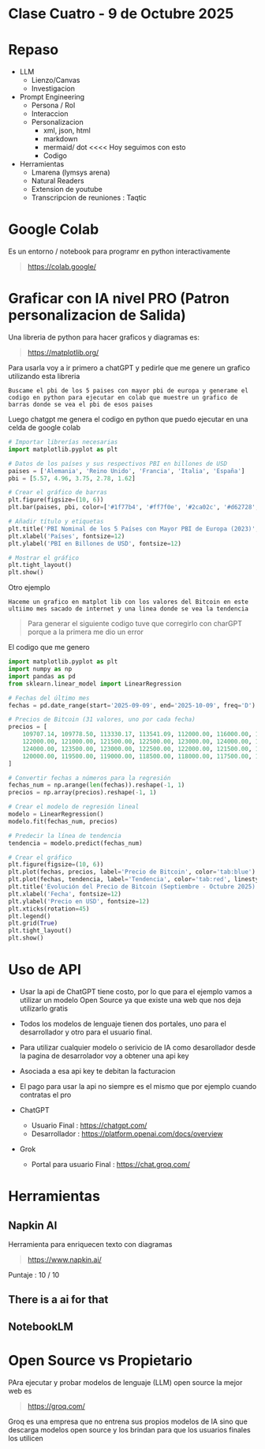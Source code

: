 # Clase Cuatro - 9 de Octubre 2025

# Repaso

* LLM
  * Lienzo/Canvas
  * Investigacion
* Prompt Engineering
  * Persona / Rol
  * Interaccion
  * Personalizacion
    * xml, json, html
    * markdown
    * mermaid/ dot <<<< Hoy seguimos con esto
    * Codigo
* Herramientas
  * Lmarena (lymsys arena)
  * Natural Readers
  * Extension de youtube
  * Transcripcion de reuniones : Taqtic

# Google Colab

Es un entorno / notebook para programr en python interactivamente

> https://colab.google/


# Graficar con IA nivel PRO (Patron personalizacion de Salida)

Una libreria de python para hacer graficos y diagramas es:
> https://matplotlib.org/

Para usarla voy a ir primero a chatGPT y pedirle que me genere un grafico utilizando esta libreria
```
Buscame el pbi de los 5 paises con mayor pbi de europa y generame el codigo en python para ejecutar en colab que muestre un grafico de barras donde se vea el pbi de esos paises
```

Luego chatgpt me genera el codigo en python que puedo ejecutar en una celda de google colab

```python
# Importar librerías necesarias
import matplotlib.pyplot as plt

# Datos de los países y sus respectivos PBI en billones de USD
paises = ['Alemania', 'Reino Unido', 'Francia', 'Italia', 'España']
pbi = [5.57, 4.96, 3.75, 2.78, 1.62]

# Crear el gráfico de barras
plt.figure(figsize=(10, 6))
plt.bar(paises, pbi, color=['#1f77b4', '#ff7f0e', '#2ca02c', '#d62728', '#9467bd'])

# Añadir título y etiquetas
plt.title('PBI Nominal de los 5 Países con Mayor PBI de Europa (2023)', fontsize=14)
plt.xlabel('Países', fontsize=12)
plt.ylabel('PBI en Billones de USD', fontsize=12)

# Mostrar el gráfico
plt.tight_layout()
plt.show()
```

Otro ejemplo
```
Haceme un grafico en matplot lib con los valores del Bitcoin en este ultiimo mes sacado de internet y una linea donde se vea la tendencia
```

> Para generar el siguiente codigo tuve que corregirlo con charGPT porque a la primera me dio un error

El codigo que me genero
```python
import matplotlib.pyplot as plt
import numpy as np
import pandas as pd
from sklearn.linear_model import LinearRegression

# Fechas del último mes
fechas = pd.date_range(start='2025-09-09', end='2025-10-09', freq='D')

# Precios de Bitcoin (31 valores, uno por cada fecha)
precios = [
    109707.14, 109778.50, 113330.17, 113541.09, 112000.00, 116000.00, 118000.00, 120000.00,
    122000.00, 121000.00, 121500.00, 122500.00, 123000.00, 124000.00, 125000.00, 124500.00,
    124000.00, 123500.00, 123000.00, 122500.00, 122000.00, 121500.00, 121000.00, 120500.00,
    120000.00, 119500.00, 119000.00, 118500.00, 118000.00, 117500.00, 117000.00
]

# Convertir fechas a números para la regresión
fechas_num = np.arange(len(fechas)).reshape(-1, 1)
precios = np.array(precios).reshape(-1, 1)

# Crear el modelo de regresión lineal
modelo = LinearRegression()
modelo.fit(fechas_num, precios)

# Predecir la línea de tendencia
tendencia = modelo.predict(fechas_num)

# Crear el gráfico
plt.figure(figsize=(10, 6))
plt.plot(fechas, precios, label='Precio de Bitcoin', color='tab:blue')
plt.plot(fechas, tendencia, label='Tendencia', color='tab:red', linestyle='--')
plt.title('Evolución del Precio de Bitcoin (Septiembre - Octubre 2025)', fontsize=14)
plt.xlabel('Fecha', fontsize=12)
plt.ylabel('Precio en USD', fontsize=12)
plt.xticks(rotation=45)
plt.legend()
plt.grid(True)
plt.tight_layout()
plt.show()

```
# Uso de API

* Usar la api de ChatGPT tiene costo, por lo que para el ejemplo vamos a utilizar un modelo Open Source ya que existe una web que nos deja utilizarlo gratis
* Todos los modelos de lenguaje tienen dos portales, uno para el desarrollador y otro para el usuario final.
* Para utilizar cualquier modelo o serivicio de IA como desarollador desde la pagina de desarrolador voy a obtener una api key
* Asociada a esa api key te debitan la facturacion
* El pago para usar la api no siempre es el mismo que por ejemplo cuando contratas el pro

* ChatGPT
    * Usuario Final : https://chatgpt.com/
    * Desarrollador : https://platform.openai.com/docs/overview
* Grok
    * Portal para usuario Final : https://chat.groq.com/

# Herramientas

## Napkin AI

Herramienta para enriquecen texto con diagramas

> https://www.napkin.ai/

Puntaje : 10 / 10

## There is a ai for that

## NotebookLM

# Open Source vs Propietario

PAra ejecutar y probar modelos de lenguaje (LLM) open source la mejor web es 

> https://groq.com/

Groq es una empresa que no entrena sus propios modelos de IA sino que descarga modelos open source y los brindan para que los usuarios finales los utilicen

